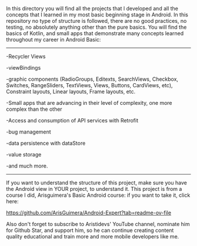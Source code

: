 In this directory you will find all the projects that I developed and all the concepts that I learned in my most basic beginning stage in Android. 
In this repository no type of structure is followed, there are no good practices, no testing, no absolutely anything other than the pure basics. 
You will find the basics of Kotlin, and small apps that demonstrate many concepts learned throughout my career in Android Basic: 

------------------------------------------------------------------------------------------------------------------------------------------------------------------------------------

-Recycler Views



-viewBindings



-graphic components (RadioGroups, Editexts, SearchViews, Checkbox, Switches, RangeSliders, TextViews, Views, Buttons, CardViews, etc), Constraint layouts, Linear layouts, Frame layouts, etc. 



-Small apps that are advancing in their level of complexity, one more complex than the other 



-Access and consumption of API services with Retrofit



-bug management



-data persistence with dataStore



-value storage



-and much more. 


------------------------------------------------------------------------------------------------------------------------------------------------------------------------------------

If you want to understand the structure of this project, make sure you have the Android view in YOUR project, to understand it. 
This project is from a course I did, Arisguimera's Basic Android course: if you want to take it, click here: 



https://github.com/ArisGuimera/Android-Expert?tab=readme-ov-file 



Also don't forget to subscribe to Aristidevs' YouTube channel, nominate him for Github Star, and support him, so he can continue creating content quality educational and train more and more mobile developers like me.
